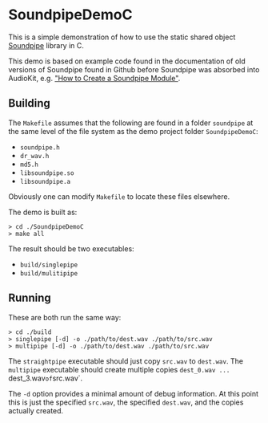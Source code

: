 SoundpipeDemoC
==============
This is a simple demonstration of how to use the static shared object [Soundpipe](https://github.com/AudioKit/AudioKit) library in C.

This demo is based on example code found in the documentation of old versions of Soundpipe found in Github before Soundpipe was absorbed into AudioKit, e.g. ["How to Create a Soundpipe Module"](https://github.com/narner/Soundpipe/blob/dev/util/module_howto.md).

Building
--------
The `Makefile` assumes that the following are found in a folder `soundpipe` at the same level of the file system as the demo project folder `SoundpipeDemoC`:

- `soundpipe.h`
- `dr_wav.h`
- `md5.h`
- `libsoundpipe.so`
- `libsoundpipe.a`

Obviously one can modify `Makefile` to locate these files elsewhere.

The demo is built as:
```
> cd ./SoundpipeDemoC
> make all
```

The result should be two executables:

- `build/singlepipe`
- `build/mulitipipe`

Running
-------
These are both run the same way:
```
> cd ./build
> singlepipe [-d] -o ./path/to/dest.wav ./path/to/src.wav
> multipipe [-d] -o ./path/to/dest.wav ./path/to/src.wav
```
The `straightpipe` executable should just copy `src.wav` to `dest.wav`.  The `multipipe` executable should create multiple copies `dest_0.wav ... `dest_3.wav` of `src.wav`.

The `-d` option provides a minimal amount of debug information.  At this point this is just the specified `src.wav`, the specified `dest.wav`, and the copies actually created.

